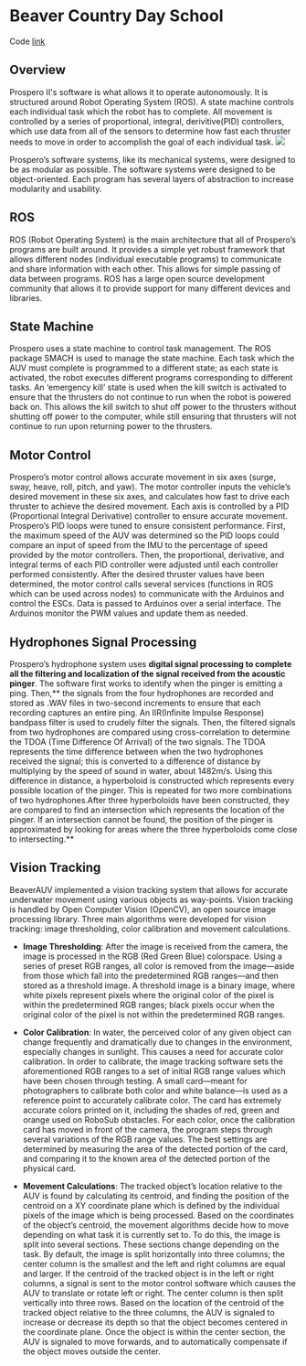 # Beaver Country Day School
Code [link](http://github.com/BeaverAUV)

## Overview

Prospero II's software is what allows it to operate autonomously. It is structured around Robot Operating System (ROS). A state machine controls each individual task which the robot has to complete. All movement is controlled by a series of proportional, integral, derivitive(PID) controllers, which use data from all of the sensors to determine how fast each thruster needs to move in order to accomplish the goal of each individual task.
![](http://beaverauv.org/assets/software-block.jpg)

Prospero’s software systems, like its mechanical systems,
were designed to be as modular as possible. The software
systems were designed to be object-oriented. Each program
has several layers of abstraction to increase modularity and
usability.

## ROS
ROS (Robot Operating System) is the main architecture
that all of Prospero’s programs are built around. It provides
a simple yet robust framework that allows different nodes
(individual executable programs) to communicate and share
information with each other. This allows for simple passing
of data between programs. ROS has a large open source development community that allows it to provide support
for many different devices and libraries. 

## State Machine
Prospero uses a state machine to control task
management. The ROS package SMACH is used to manage
the state machine. Each task which the AUV must complete
is programmed to a different state; as each state is activated,
the robot executes different programs corresponding to
different tasks.
An ‘emergency kill’ state is used when the kill switch is
activated to ensure that the thrusters do not continue to run
when the robot is powered back on. This allows the kill
switch to shut off power to the thrusters without shutting off
power to the computer, while still ensuring that thrusters
will not continue to run upon returning power to the
thrusters. 

## Motor Control
Prospero’s motor control allows accurate movement in
six axes (surge, sway, heave, roll, pitch, and yaw). The
motor controller inputs the vehicle’s desired movement in
these six axes, and calculates how fast to drive each thruster
to achieve the desired movement. Each axis is controlled by
a PID (Proportional Integral Derivative) controller to ensure
accurate movement. Prospero’s PID loops were tuned to
ensure consistent performance. First, the maximum speed of
the AUV was determined so the PID loops could compare
an input of speed from the IMU to the percentage of speed
provided by the motor controllers. Then, the proportional,
derivative, and integral terms of each PID controller were
adjusted until each controller performed consistently.
After the desired thruster values have been determined,
the motor control calls several services (functions in ROS
which can be used across nodes) to communicate with the
Arduinos and control the ESCs. Data is passed to Arduinos
over a serial interface. The Arduinos monitor the PWM
values and update them as needed.

## Hydrophones Signal Processing
Prospero’s hydrophone system uses **digital signal processing to complete all the filtering and localization of the signal received from the acoustic pinger**. The software first works to identify when the pinger is emitting a ping.
Then,** the signals from the four hydrophones are recorded and stored as .WAV files in two-second increments to ensure that each recording captures an entire ping. An IIR(Infinite Impulse Response) bandpass filter is used to crudely filter the signals. Then, the filtered signals from two hydrophones are compared using cross-correlation to determine the TDOA (Time Difference Of Arrival) of the two signals. The TDOA represents the time difference between when the two hydrophones received the signal; this is converted to a difference of distance by multiplying by the speed of sound in water, about 1482m/s. Using this difference in distance, a hyperboloid is constructed which represents every possible location of the pinger. This is repeated for two more combinations of two hydrophones.After three hyperboloids have been constructed, they are compared to find an intersection which represents the location of the pinger. If an intersection cannot be found, the position of the pinger is approximated by looking for areas where the three hyperboloids come close to intersecting.**

## Vision Tracking
BeaverAUV implemented a vision tracking system that
allows for accurate underwater movement using various
objects as way-points. Vision tracking is handled by Open
Computer Vision (OpenCV), an open source image
processing library. Three main algorithms were developed
for vision tracking: image thresholding, color calibration
and movement calculations.
 * **Image Thresholding**: After the image is received from the
camera, the image is processed in the RGB (Red Green
Blue) colorspace. Using a series of preset RGB ranges, all
color is removed from the image—aside from those which
fall into the predetermined RGB ranges—and then stored as
a threshold image. A threshold image is a binary image,
where white pixels represent pixels where the original color
of the pixel is within the predetermined RGB ranges; black
pixels occur when the original color of the pixel is not
within the predetermined RGB ranges.

 * **Color Calibration**: In water, the perceived color of any
given object can change frequently and dramatically due to
changes in the environment, especially changes in sunlight.
This causes a need for accurate color calibration. In order to calibrate, the image tracking software sets the
aforementioned RGB ranges to a set of initial RGB range
values which have been chosen through testing. A small
card—meant for photographers to calibrate both color and
white balance—is used as a reference point to accurately
calibrate color. The card has extremely accurate colors
printed on it, including the shades of red, green and orange
used on RoboSub obstacles. For each color, once the
calibration card has moved in front of the camera, the
program steps through several variations of the RGB range
values. The best settings are determined by measuring the
area of the detected portion of the card, and comparing it to
the known area of the detected portion of the physical card. 

 * **Movement Calculations**: The tracked object’s location
relative to the AUV is found by calculating its centroid, and
finding the position of the centroid on a XY coordinate
plane which is defined by the individual pixels of the image
which is being processed. Based on the coordinates of the
object’s centroid, the movement algorithms decide how to
move depending on what task it is currently set to. To do
this, the image is split into several sections. These sections
change depending on the task. By default, the image is split
horizontally into three columns; the center column is the
smallest and the left and right columns are equal and larger.
If the centroid of the tracked object is in the left or right
columns, a signal is sent to the motor control software
which causes the AUV to translate or rotate left or right.
The center column is then split vertically into three rows.
Based on the location of the centroid of the tracked object
relative to the three columns, the AUV is signaled to
increase or decrease its depth so that the object becomes
centered in the coordinate plane. Once the object is within
the center section, the AUV is signaled to move forwards,
and to automatically compensate if the object moves outside
the center.
